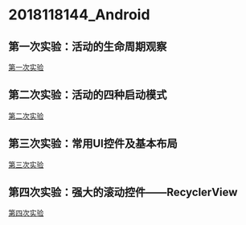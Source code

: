 # 2018118144_Android
## 第一次实验：活动的生命周期观察
[第一次实验](https://github.com/quantumWang/2018118144_Android/tree/master/First%20android%20assignment)  
## 第二次实验：活动的四种启动模式  
[第二次实验](https://github.com/quantumWang/2018118144_Android/tree/master/Four%20startup%20modes)
## 第三次实验：常用UI控件及基本布局  
[第三次实验](https://github.com/quantumWang/2018118144_Android/tree/master/UI%20widget%20and%20layout)  
## 第四次实验：强大的滚动控件——RecyclerView  
[第四次实验](https://github.com/quantumWang/2018118144_Android/tree/master/RecyclerView)
